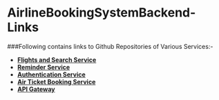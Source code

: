 # AirlineBookingSystemBackend-Links

###Following contains links to Github Repositories of Various Services:-

- **[Flights and Search Service](https://github.com/See-Its-Manish/FlightsAndSearchService)**
- **[Reminder Service](https://github.com/See-Its-Manish/ReminderService)**
- **[Authentication Service](https://github.com/See-Its-Manish/Auth_Service)**
- **[Air Ticket Booking Service](https://github.com/See-Its-Manish/AirTicketBookingService)**
- **[API Gateway](https://github.com/See-Its-Manish/API_Gateway)**
